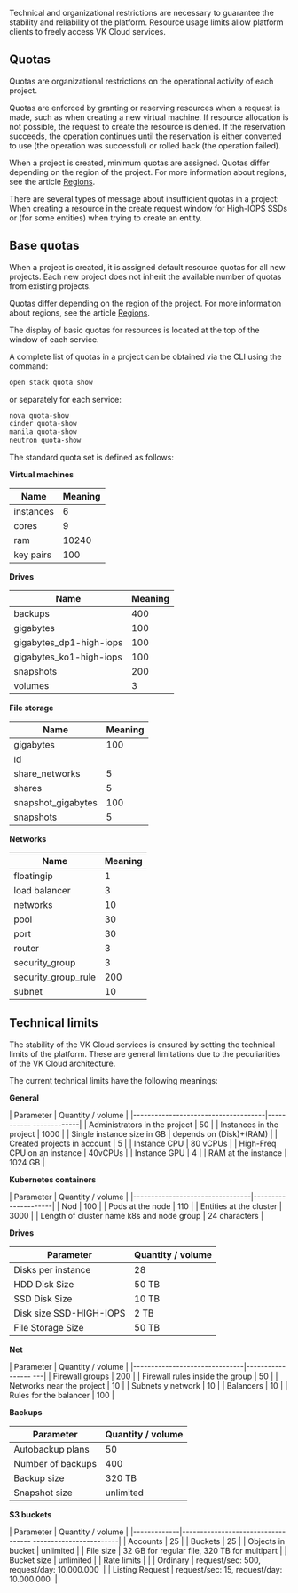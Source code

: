 Technical and organizational restrictions are necessary to guarantee the stability and reliability of the platform. Resource usage limits allow platform clients to freely access VK Cloud services.

## Quotas

Quotas are organizational restrictions on the operational activity of each project.

Quotas are enforced by granting or reserving resources when a request is made, such as when creating a new virtual machine. If resource allocation is not possible, the request to create the resource is denied. If the reservation succeeds, the operation continues until the reservation is either converted to use (the operation was successful) or rolled back (the operation failed).

When a project is created, minimum quotas are assigned. Quotas differ depending on the region of the project. For more information about regions, see the article [Regions](/ru/additionals/start/user-account/regions).

There are several types of message about insufficient quotas in a project: When creating a resource in the create request window for High-IOPS SSDs or (for some entities) when trying to create an entity.

## Base quotas

When a project is created, it is assigned default resource quotas for all new projects. Each new project does not inherit the available number of quotas from existing projects.

Quotas differ depending on the region of the project. For more information about regions, see the article [Regions](/ru/additionals/account/concepts/regions).

The display of basic quotas for resources is located at the top of the window of each service.

A complete list of quotas in a project can be obtained via the CLI using the command:

```bash
open stack quota show
```

or separately for each service:

```bash
nova quota-show
cinder quota-show
manila quota-show
neutron quota-show
```

The standard quota set is defined as follows:

**Virtual machines**

| Name | Meaning |
|--------------|----------|
| instances | 6 |
| cores | 9 |
| ram | 10240 |
| key pairs | 100 |

**Drives**

| Name | Meaning |
|------------------------|----------|
| backups | 400 |
| gigabytes | 100 |
| gigabytes_dp1-high-iops | 100 |
| gigabytes_ko1-high-iops | 100 |
| snapshots | 200 |
| volumes | 3 |

**File storage**

| Name | Meaning |
|--------------------|----------|
| gigabytes | 100 |
| id | |
| share_networks | 5 |
| shares | 5 |
| snapshot_gigabytes | 100 |
| snapshots | 5 |

**Networks**

| Name | Meaning |
|---------------------|----------|
| floatingip | 1 |
| load balancer | 3 |
| networks | 10 |
| pool | 30 |
| port | 30 |
| router | 3 |
| security_group | 3 |
| security_group_rule | 200 |
| subnet | 10 |

## Technical limits

The stability of the VK Cloud services is ensured by setting the technical limits of the platform. These are general limitations due to the peculiarities of the VK Cloud architecture.

The current technical limits have the following meanings:

**General**

| Parameter | Quantity / volume |
|-------------------------------------|----------- -------------|
| Administrators in the project | 50 |
| Instances in the project | 1000 |
| Single instance size in GB | depends on (Disk)+(RAM) |
| Created projects in account | 5 |
| Instance CPU | 80 vCPUs |
| High-Freq CPU on an instance | 40vCPUs |
| Instance GPU | 4 |
| RAM at the instance | 1024 GB |

**Kubernetes containers**

| Parameter | Quantity / volume |
|---------------------------------|--------- ------------|
| Nod | 100 |
| Pods at the node | 110 |
| Entities at the cluster | 3000 |
| Length of cluster name k8s and node group | 24 characters |

**Drives**

| Parameter | Quantity / volume |
|--------------------------------|--------------------|
| Disks per instance | 28 |
| HDD Disk Size | 50 TB |
| SSD Disk Size | 10 TB |
| Disk size SSD-HIGH-IOPS | 2 TB |
| File Storage Size | 50 TB |

**Net**

| Parameter | Quantity / volume |
|-------------------------------|----------------- ---|
| Firewall groups | 200 |
| Firewall rules inside the group | 50 |
| Networks near the project | 10 |
| Subnets y network | 10 |
| Balancers | 10 |
| Rules for the balancer | 100 |

**Backups**

| Parameter | Quantity / volume |
|--------------------|--------------------|
| Autobackup plans | 50 |
| Number of backups | 400 |
| Backup size | 320 TB |
| Snapshot size | unlimited |

**S3 buckets**

| Parameter | Quantity / volume |
|-------------|----------------------------------- ------------------------|
| Accounts | 25 |
| Buckets | 25 |
| Objects in bucket | unlimited |
| File size | 32 GB for regular file, 320 TB for multipart |
| Bucket size | unlimited |
| Rate limits | |
| Ordinary | request/sec: 500, request/day: 10.000.000&nbsp; |
| Listing Request | request/sec: 15, request/day: 10.000.000&nbsp; |
